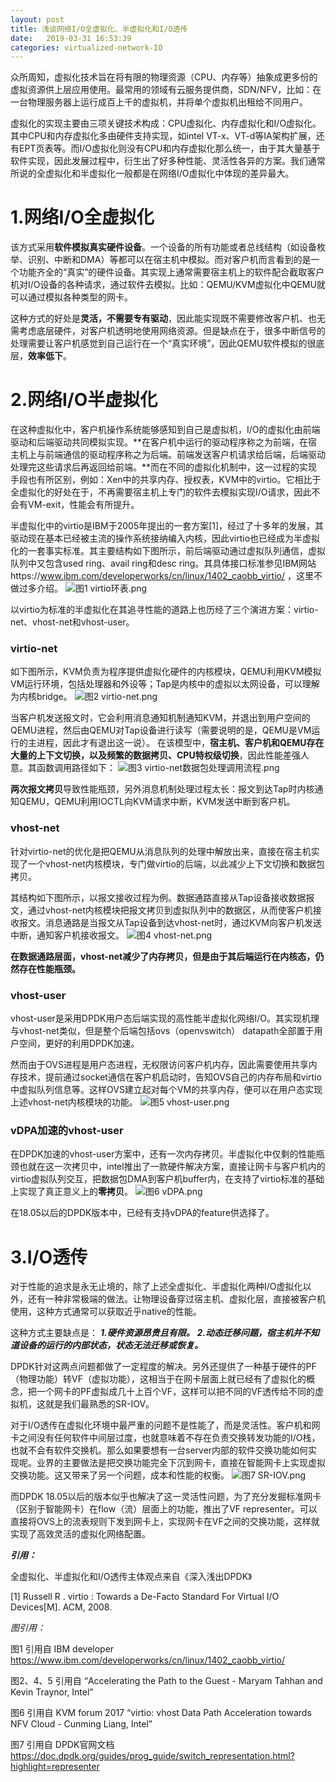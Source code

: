 ```yaml
---
layout: post
title: 浅谈网络I/O全虚拟化、半虚拟化和I/O透传
date:   2019-03-31 16:53:39
categories: virtualized-network-IO
---
```

众所周知，虚拟化技术旨在将有限的物理资源（CPU、内存等）抽象成更多份的虚拟资源供上层应用使用。最常用的领域有云服务提供商，SDN/NFV，比如：在一台物理服务器上运行成百上千的虚拟机，并将单个虚拟机出租给不同用户。

虚拟化的实现主要由三项关键技术构成：CPU虚拟化、内存虚拟化和I/O虚拟化。其中CPU和内存虚拟化多由硬件支持实现，如intel VT-x、VT-d等IA架构扩展，还有EPT页表等。而I/O虚拟化则没有CPU和内存虚拟化那么统一，由于其大量基于软件实现，因此发展过程中，衍生出了好多种性能、灵活性各异的方案。我们通常所说的全虚拟化和半虚拟化一般都是在网络I/O虚拟化中体现的差异最大。

# 1.网络I/O全虚拟化

该方式采用**软件模拟真实硬件设备**。一个设备的所有功能或者总线结构（如设备枚举、识别、中断和DMA）等都可以在宿主机中模拟。而对客户机而言看到的是一个功能齐全的“真实”的硬件设备。其实现上通常需要宿主机上的软件配合截取客户机对I/O设备的各种请求，通过软件去模拟。比如：QEMU/KVM虚拟化中QEMU就可以通过模拟各种类型的网卡。

这种方式的好处是**灵活，不需要专有驱动**，因此能实现既不需要修改客户机、也无需考虑底层硬件，对客户机透明地使用网络资源。但是缺点在于，很多中断信号的处理需要让客户机感觉到自己运行在一个“真实环境”，因此QEMU软件模拟的很底层，**效率低下**。

# 2.网络I/O半虚拟化

在这种虚拟化中，客户机操作系统能够感知到自己是虚拟机，I/O的虚拟化由前端驱动和后端驱动共同模拟实现。**在客户机中运行的驱动程序称之为前端，在宿主机上与前端通信的驱动程序称之为后端。前端发送客户机请求给后端，后端驱动处理完这些请求后再返回给前端。**而在不同的虚拟化机制中，这一过程的实现手段也有所区别，例如：Xen中的共享内存、授权表，KVM中的virtio。它相比于全虚拟化的好处在于，不再需要宿主机上专门的软件去模拟实现I/O请求，因此不会有VM-exit，性能会有所提升。

半虚拟化中的virtio是IBM于2005年提出的一套方案[1]，经过了十多年的发展，其驱动现在基本已经被主流的操作系统接纳编入内核，因此virtio也已经成为半虚拟化的一套事实标准。其主要结构如下图所示，前后端驱动通过虚拟队列通信，虚拟队列中又包含used ring、avail ring和desc ring。其具体接口标准参见IBM网站https://www.ibm.com/developerworks/cn/linux/1402_caobb_virtio/
，这里不做过多介绍。
![图1 virtio环表.png](/assets/picture/virtio.jpg)


以virtio为标准的半虚拟化在其追寻性能的道路上也历经了三个演进方案：virtio-net、vhost-net和vhost-user。

### virtio-net

如下图所示，KVM负责为程序提供虚拟化硬件的内核模块，QEMU利用KVM模拟VM运行环境，包括处理器和外设等；Tap是内核中的虚拟以太网设备，可以理解为内核bridge。
![图2 virtio-net.png](/assets/picture/virtio1.png)



当客户机发送报文时，它会利用消息通知机制通知KVM，并退出到用户空间的QEMU进程，然后由QEMU对Tap设备进行读写（需要说明的是，QEMU是VM运行的主进程，因此才有退出这一说）。
在该模型中，**宿主机、客户机和QEMU存在大量的上下文切换，以及频繁的数据拷贝、CPU特权级切换**，因此性能差强人意。其函数调用路径如下：
![图3 virtio-net数据包处理调用流程.png](/assets/picture/virtio2.jpg)


**两次报文拷贝**导致性能瓶颈，另外消息机制处理过程太长：报文到达Tap时内核通知QEMU，QEMU利用IOCTL向KVM请求中断，KVM发送中断到客户机。

### vhost-net

针对virtio-net的优化是把QEMU从消息队列的处理中解放出来，直接在宿主机实现了一个vhost-net内核模块，专门做virtio的后端，以此减少上下文切换和数据包拷贝。

其结构如下图所示，以报文接收过程为例。数据通路直接从Tap设备接收数据报文，通过vhost-net内核模块把报文拷贝到虚拟队列中的数据区，从而使客户机接收报文。消息通路是当报文从Tap设备到达vhost-net时，通过KVM向客户机发送中断，通知客户机接收报文。
![图4 vhost-net.png](/assets/picture/virtio3.png)


**在数据通路层面，vhost-net减少了内存拷贝，但是由于其后端运行在内核态，仍然存在性能瓶颈。**

### vhost-user

vhost-user是采用DPDK用户态后端实现的高性能半虚拟化网络I/O。其实现机理与vhost-net类似，但是整个后端包括ovs（openvswitch） datapath全部置于用户空间，更好的利用DPDK加速。

然而由于OVS进程是用户态进程，无权限访问客户机内存，因此需要使用共享内存技术，提前通过socket通信在客户机启动时，告知OVS自己的内存布局和virtio中虚拟队列信息等。这样OVS建立起对每个VM的共享内存，便可以在用户态实现上述vhost-net内核模块的功能。
![图5 vhost-user.png](/assets/picture/virtio4.png)



### vDPA加速的vhost-user

在DPDK加速的vhost-user方案中，还有一次内存拷贝。半虚拟化中仅剩的性能瓶颈也就在这一次拷贝中，intel推出了一款硬件解决方案，直接让网卡与客户机内的virtio虚拟队列交互，把数据包DMA到客户机buffer内，在支持了virtio标准的基础上实现了真正意义上的**零拷贝**。
![图6 vDPA.png](/assets/picture/virtio5.png)



在18.05以后的DPDK版本中，已经有支持vDPA的feature供选择了。


# 3.I/O透传

对于性能的追求是永无止境的，除了上述全虚拟化、半虚拟化两种I/O虚拟化以外，还有一种非常极端的做法。让物理设备穿过宿主机、虚拟化层，直接被客户机使用，这种方式通常可以获取近乎native的性能。

这种方式主要缺点是：
***1.硬件资源昂贵且有限。***
***2.动态迁移问题，宿主机并不知道设备的运行的内部状态，状态无法迁移或恢复。***

DPDK针对这两点问题都做了一定程度的解决。另外还提供了一种基于硬件的PF（物理功能）转VF（虚拟功能），这相当于在网卡层面上就已经有了虚拟化的概念，把一个网卡的PF虚拟成几十上百个VF，这样可以把不同的VF透传给不同的虚拟机，这就是我们最熟悉的SR-IOV。

对于I/O透传在虚拟化环境中最严重的问题不是性能了，而是灵活性。客户机和网卡之间没有任何软件中间层过度，也就意味着不存在负责交换转发功能的I/O栈，也就不会有软件交换机。那么如果要想有一台server内部的软件交换功能如何实现呢。业界的主要做法是把交换功能完全下沉到网卡，直接在智能网卡上实现虚拟交换功能。这又带来了另一个问题，成本和性能的权衡。
![图7 SR-IOV.png](/assets/picture/virtio6.png)

而DPDK 18.05以后的版本似乎也解决了这一灵活性问题，为了充分发掘标准网卡（区别于智能网卡）在flow（流）层面上的功能，推出了VF representer。可以直接将OVS上的流表规则下发到网卡上，实现网卡在VF之间的交换功能，这样就实现了高效灵活的虚拟化网络配置。

***引用：***

全虚拟化、半虚拟化和I/O透传主体观点来自《深入浅出DPDK》  

[1] Russell R . virtio : Towards a De-Facto Standard For Virtual I/O Devices[M]. ACM, 2008. 

*图引用：*

图1 引用自 IBM developer <https://www.ibm.com/developerworks/cn/linux/1402_caobb_virtio/>  

图2、4、5 引用自 “Accelerating the Path to the Guest - Maryam Tahhan and Kevin Traynor, Intel”  

图6 引用自 KVM forum 2017 “virtio: vhost Data Path Acceleration towards NFV Cloud - Cunming Liang, Intel”  

图7 引用自 DPDK官网文档
 <https://doc.dpdk.org/guides/prog_guide/switch_representation.html?highlight=representer>